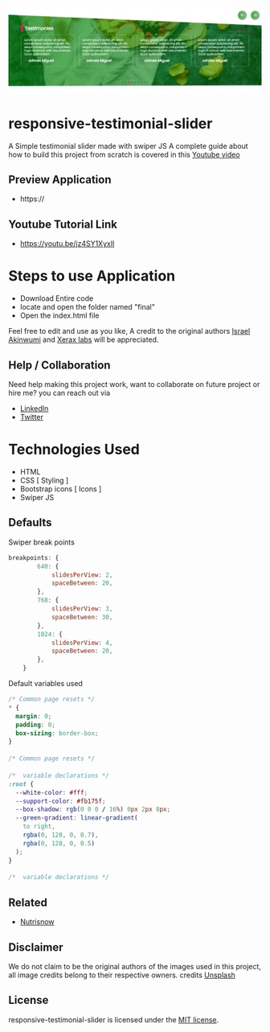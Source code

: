 ![Project Overview](ProjectOverview.png)

# responsive-testimonial-slider

A Simple testimonial slider made with swiper JS A complete guide about how to build this project from scratch is covered in this [Youtube video](https://www.youtube.com/)

## Preview Application

- https://

## Youtube Tutorial Link

- https://youtu.be/jz4SY1XyxlI

# Steps to use Application

- Download Entire code
- locate and open the folder named "final"
- Open the index.html file

Feel free to edit and use as you like, A credit to the original authors [Israel Akinwumi](https://twitter.com/akinwumidi) and [Xerax labs](https://twitter.com/xeraxlabs) will be appreciated.

## Help / Collaboration

Need help making this project work, want to collaborate on future project or hire me? you can reach out via

- [LinkedIn](https://www.linkedin.com/in/akinwumidi)
- [Twitter](https://twitter.com/akinwumidi)

# Technologies Used

- HTML
- CSS [ Styling ]
- Bootstrap icons [ Icons ]
- Swiper JS

## Defaults

Swiper break points

```js
breakpoints: {
        640: {
            slidesPerView: 2,
            spaceBetween: 20,
        },
        768: {
            slidesPerView: 3,
            spaceBetween: 30,
        },
        1024: {
            slidesPerView: 4,
            spaceBetween: 20,
        },
    }
```

Default variables used

```css
/* Common page resets */
* {
  margin: 0;
  padding: 0;
  box-sizing: border-box;
}

/* Common page resets */

/*  variable declarations */
:root {
  --white-color: #fff;
  --support-color: #fb175f;
  --box-shadow: rgb(0 0 0 / 16%) 0px 2px 8px;
  --green-gradient: linear-gradient(
    to right,
    rgba(0, 128, 0, 0.7),
    rgba(0, 128, 0, 0.5)
  );
}

/*  variable declarations */
```

## Related

- [Nutrisnow](https://github.com/Xeraxlabs/nutrisnow.git)

## Disclaimer

We do not claim to be the original authors of the images used in this project, all image credits belong to their respective owners. credits [Unsplash](https://unsplash.com/)

## License

responsive-testimonial-slider is licensed under the [MIT license](http://opensource.org/licenses/MIT).
